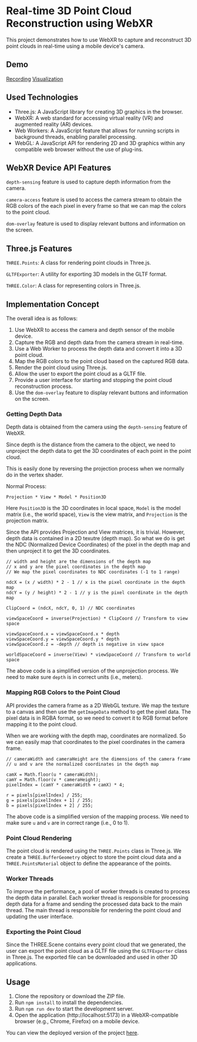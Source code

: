 # Real-time 3D Point Cloud Reconstruction using WebXR 

This project demonstrates how to use WebXR to capture and reconstruct 3D point clouds in real-time using a mobile device's camera.

## Demo

[Recording](https://raw.githubusercontent.com/Ramith-D-Rodrigo/webxr-point-cloud/master/videos/Demo.mp4)
[Visualization](https://raw.githubusercontent.com/Ramith-D-Rodrigo/webxr-point-cloud/master/videos/Point_Cloud_Visualization.mp4)

## Used Technologies

- Three.js: A JavaScript library for creating 3D graphics in the browser.
- WebXR: A web standard for accessing virtual reality (VR) and augmented reality (AR) devices.
- Web Workers: A JavaScript feature that allows for running scripts in background threads, enabling parallel processing.
- WebGL: A JavaScript API for rendering 2D and 3D graphics within any compatible web browser without the use of plug-ins.

## WebXR Device API Features

`depth-sensing` feature is used to capture depth information from the camera.

`camera-access` feature is used to access the camera stream to obtain the RGB colors of the each pixel in every frame so that we can map the colors to the point cloud.

`dom-overlay` feature is used to display relevant buttons and information on the screen.

## Three.js Features

`THREE.Points`: A class for rendering point clouds in Three.js.

`GLTFExporter`: A utility for exporting 3D models in the GLTF format.

`THREE.Color`: A class for representing colors in Three.js.

## Implementation Concept

The overall idea is as follows:

1. Use WebXR to access the camera and depth sensor of the mobile device.
2. Capture the RGB and depth data from the camera stream in real-time.
3. Use a Web Worker to process the depth data and convert it into a 3D point cloud.
4. Map the RGB colors to the point cloud based on the captured RGB data.
5. Render the point cloud using Three.js.
6. Allow the user to export the point cloud as a GLTF file.
7. Provide a user interface for starting and stopping the point cloud reconstruction process.
8. Use the `dom-overlay` feature to display relevant buttons and information on the screen.


### Getting Depth Data

Depth data is obtained from the camera using the `depth-sensing` feature of WebXR. 

Since depth is the distance from the camera to the object, we need to unproject the depth data to get the 3D coordinates of each point in the point cloud.

This is easily done by reversing the projection process when we normally do in the vertex shader.

Normal Process:

``` Projection * View * Model * Position3D ```

Here `Position3D` is the 3D coordinates in local space, `Model` is the model matrix (i.e., the world space), `View` is the view matrix, and `Projection` is the projection matrix.

Since the API provides Projection and View matrices, it is trivial. However, depth data is contained in a 2D texutre (depth map). So what we do is get the NDC (Normalized Device Coordinates) of the pixel in the depth map and then unproject it to get the 3D coordinates.

```
// width and height are the dimensions of the depth map
// x and y are the pixel coordinates in the depth map
// We map the pixel coordinates to NDC coordinates (-1 to 1 range)

ndcX = (x / width) * 2 - 1 // x is the pixel coordinate in the depth map
ndcY = (y / height) * 2 - 1 // y is the pixel coordinate in the depth map

ClipCoord = (ndcX, ndcY, 0, 1) // NDC coordinates

viewSpaceCoord = inverse(Projection) * ClipCoord // Transform to view space

viewSpaceCoord.x = viewSpaceCoord.x * depth 
viewSpaceCoord.y = viewSpaceCoord.y * depth 
viewSpaceCoord.z = -depth // depth is negative in view space

worldSpaceCoord = inverse(View) * viewSpaceCoord // Transform to world space 
```

The above code is a simplified version of the unprojection process. We need to make sure `depth` is in correct units (i.e., meters).

### Mapping RGB Colors to the Point Cloud

API provides the camera frame as a 2D WebGL texture. We map the texture to a canvas and then use the `getImageData` method to get the pixel data. The pixel data is in RGBA format, so we need to convert it to RGB format before mapping it to the point cloud.

When we are working with the depth map, coordinates are normalized. So we can easily map that coordinates to the pixel coordinates in the camera frame. 

```
// cameraWidth and cameraHeight are the dimensions of the camera frame
// u and v are the normalized coordinates in the depth map

camX = Math.floor(u * cameraWidth);
camY = Math.floor(v * cameraHeight);
pixelIndex = (camY * cameraWidth + camX) * 4;

r = pixels[pixelIndex] / 255;
g = pixels[pixelIndex + 1] / 255;
b = pixels[pixelIndex + 2] / 255;
```

The above code is a simplified version of the mapping process. We need to make sure `u` and `v` are in correct range (i.e., 0 to 1).

### Point Cloud Rendering

The point cloud is rendered using the `THREE.Points` class in Three.js. We create a `THREE.BufferGeometry` object to store the point cloud data and a `THREE.PointsMaterial` object to define the appearance of the points.

### Worker Threads

To improve the performance, a pool of worker threads is created to process the depth data in parallel. Each worker thread is responsible for processing depth data for a frame and sending the processed data back to the main thread. The main thread is responsible for rendering the point cloud and updating the user interface.

### Exporting the Point Cloud

Since the THREE.Scene contains every point cloud that we generated, the user can export the point cloud as a GLTF file using the `GLTFExporter` class in Three.js. The exported file can be downloaded and used in other 3D applications.

## Usage

1. Clone the repository or download the ZIP file.
2. Run `npm install` to install the dependencies.
3. Run `npm run dev` to start the development server.
4. Open the application (http://localhost:5173) in a WebXR-compatible browser (e.g., Chrome, Firefox) on a mobile device.


You can view the deployed version of the project [here](https://webxr-point-cloud.vercel.app/).








